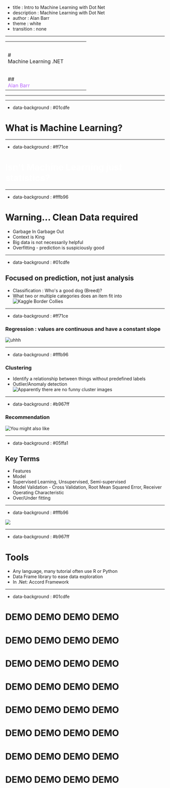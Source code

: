 - title : Intro to Machine Learning with Dot Net 
- description : Machine Learning with Dot Net 
- author : Alan Barr 
- theme : white 
- transition : none 

*********************************

<section data-background-video="https://s3.amazonaws.com/www.alanmbarr.com/aibo.mp4" data-background-color="#000000" data-background-video-loop>
</section>
<table>
<tr><td class="noborder" style="width:75%;">
# <div id="fancy" class="title streamster">Machine Learning .NET</div>
</td><td class="noborder" style="width:25%;">
<br>
<br>
<br>
<br>
<br>
</td></tr><tr><td>
## <div class="shadow alien" style="color:#b967ff;">Alan Barr</div>
</td></tr>
</table>

**********************************

---

- data-background : #01cdfe

# What is Machine Learning?

<script>
let stopAnimating = function(event){
    let title = $("#fancy")
    if(event.indexh === 1 && event.indexv === 1){
        title.removeClass("title");
    }
    if(event.indexh === 0 && event.indexv === 0 && !(title.hasClass("title"))){
        title.addClass("title");
    }
}
$(function(){
Reveal.addEventListener('slidechanged', stopAnimating);
});
</script>

---

- data-background : #ff71ce

<h1 style="color:white;">Isn't Machine Learning just statistics?</h1>

---

- data-background : #fffb96

# Warning... Clean Data required

- Garbage In Garbage Out
- Context is King 
- Big data is not necessarily helpful
- Overfitting - prediction is suspiciously good

---

- data-background : #01cdfe

## Focused on prediction, not just analysis

- Classification : Who's a good dog (Breed)?
- What two or multiple categories does an item fit into
![Kaggle Border Collies](images/kaggle_border_collies.png)

---

- data-background : #ff71ce

### Regression : values are continuous and have a constant slope
![uhhh](https://imgs.xkcd.com/comics/extrapolating.png)

---

- data-background : #fffb96

### Clustering
- Identify a relationship between things without predefined labels
- Outlier/Anomaly detection
![Apparently there are no funny cluster images](images/cluster.png)

---

- data-background : #b967ff

### Recommendation
![You might also like](images/grocery.jpg)


**************************************************************************

- data-background : #05ffa1

## Key Terms

* Features
* Model
* Supervised Learning, Unsupervised, Semi-supervised
* Model Validation - Cross Validation, Root Mean Squared Error, Receiver Operating Characteristic
* Over/Under fitting 

---

- data-background : #fffb96

<div id="dsprocess">
<img src="images/dsprocess.png">
</div>

---

- data-background : #b967ff

# Tools

- Any language, many tutorial often use R or Python
- Data Frame library to ease data exploration
- In .Net: Accord Framework

---

- data-background : #01cdfe

# <div class="title alien demo">DEMO DEMO DEMO DEMO</div>
# <div class="title alien demo">DEMO DEMO DEMO DEMO</div>
# <div class="title alien demo">DEMO DEMO DEMO DEMO</div>
# <div class="title alien demo">DEMO DEMO DEMO DEMO</div>
# <div class="title alien demo">DEMO DEMO DEMO DEMO</div>
# <div class="title alien demo">DEMO DEMO DEMO DEMO</div>
# <div class="title alien demo">DEMO DEMO DEMO DEMO</div>
# <div class="title alien demo">DEMO DEMO DEMO DEMO</div>